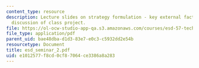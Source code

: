 ```yaml
---
content_type: resource
description: Lecture slides on strategy formulation - key external factors, and initial
  discussion of class project.
file: https://ol-ocw-studio-app-qa.s3.amazonaws.com/courses/esd-57-technology-based-business-transformation-fall-2007/e1012577f8cd0cf87064ce3386a8a283_esd_seminar_2.pdf
file_type: application/pdf
parent_uid: bae48dba-d1d3-83e7-e0c3-c5932dd2e54b
resourcetype: Document
title: esd_seminar_2.pdf
uid: e1012577-f8cd-0cf8-7064-ce3386a8a283
---
```

